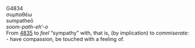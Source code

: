 <body>
  <p>G4834<br>  συμπαθέω  <br> sumpatheō  <br><i>soom-path-eh‘-o </i><br>From <a href="g4835.htm">4835</a>  to <i>feel</i> “sympathy” with, that is, (by implication) to <i>commiserate:</i> - have compassion, be touched with a feeling of.<br></p>
 </body>